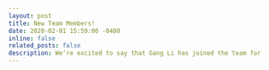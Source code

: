 ```yaml
---
layout: post
title: New Team Members!
date: 2020-02-01 15:59:00 -0400
inline: false
related_posts: false
description: We’re excited to say that Gang Li has joined the team for 3 years as an RA focusing on motion sickness and neurostimulation, and Laura Bajorunaite has joined as a PhD student exploring the social acceptability of passenger mixed reality! <br> [1] G. Wilson, K. M. T. Pohlmann, D. Al Baiaty Suarez, M. Mcgill, and S. A. Brewster, “The spin doctor: leveraging insensitivity to passive rotational & translational gain for unbounded motion-based vr experiences,” in Proceedings of the 2025 chi conference on human factors in computing systems, New York, NY, USA, 2025.
--- 
```



